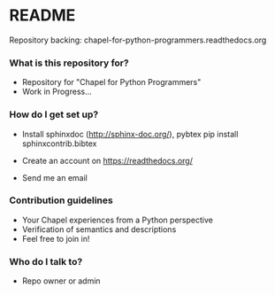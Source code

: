 # README #

Repository backing: chapel-for-python-programmers.readthedocs.org

### What is this repository for? ###

* Repository for "Chapel for Python Programmers"
* Work in Progress...

### How do I get set up? ###

* Install sphinxdoc (http://sphinx-doc.org/), pybtex
pip install sphinxcontrib.bibtex

* Create an account on https://readthedocs.org/
* Send me an email

### Contribution guidelines ###

* Your Chapel experiences from a Python perspective
* Verification of semantics and descriptions
* Feel free to join in!

### Who do I talk to? ###

* Repo owner or admin